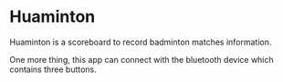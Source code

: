 # Huaminton
Huaminton is a scoreboard to record badminton matches information.

One more thing, this app can connect with the bluetooth device which contains three buttons.
